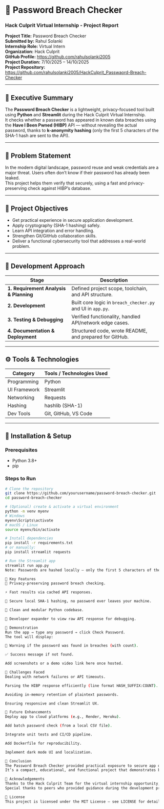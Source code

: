 # 🔐 Password Breach Checker

### **Hack Culprit Virtual Internship - Project Report**

**Project Title:** Password Breach Checker  
**Submitted by:** Rahul Solanki  
**Internship Role:** Virtual Intern  
**Organization:** Hack Culprit  
**GitHub Profile:** https://github.com/rahulsolanki2005                           
**Project Duration:** 7/10/2025 – 14/10/2025                                
**Project Repository:** https://github.com/rahulsolanki2005/HackCulprit_Passwaord-Breach-Checker

---

## 🧠 Executive Summary
The **Password Breach Checker** is a lightweight, privacy-focused tool built using **Python** and **Streamlit** during the Hack Culprit Virtual Internship.  
It checks whether a password has appeared in known data breaches using the **Have I Been Pwned (HIBP)** API — without revealing the actual password, thanks to **k-anonymity hashing** (only the first 5 characters of the SHA-1 hash are sent to the API).

---

## 🚨 Problem Statement
In the modern digital landscape, password reuse and weak credentials are a major threat. Users often don’t know if their password has already been leaked.  
This project helps them verify that securely, using a fast and privacy-preserving check against HIBP’s database.

---

## 🎯 Project Objectives
- Get practical experience in secure application development.  
- Apply cryptography (SHA-1 hashing) safely.  
- Learn API integration and error handling.  
- Strengthen Git/GitHub collaboration skills.  
- Deliver a functional cybersecurity tool that addresses a real-world problem.

---

## 🧩 Development Approach
| Stage | Description |
|--------|--------------|
| **1. Requirement Analysis & Planning** | Defined project scope, toolchain, and API structure. |
| **2. Development** | Built core logic in `breach_checker.py` and UI in `app.py`. |
| **3. Testing & Debugging** | Verified functionality, handled API/network edge cases. |
| **4. Documentation & Deployment** | Structured code, wrote README, and prepared for GitHub. |

---

## ⚙️ Tools & Technologies

| Category | Tools / Technologies Used |
|-----------|----------------------------|
| Programming | Python |
| UI Framework | Streamlit |
| Networking | Requests |
| Hashing | hashlib (SHA-1) |
| Dev Tools | Git, GitHub, VS Code |

---

## 🧰 Installation & Setup

### Prerequisites
- Python 3.8+
- pip

### Steps to Run
```bash
# Clone the repository
git clone https://github.com/yourusername/password-breach-checker.git
cd password-breach-checker

# (Optional) create & activate a virtual environment
python -m venv myenv
# Windows
myenv\Scripts\activate
# macOS / Linux
source myenv/bin/activate

# Install dependencies
pip install -r requirements.txt
# or manually:
pip install streamlit requests

# Run the Streamlit app
streamlit run app.py
Note: Passwords are hashed locally — only the first 5 characters of the SHA-1 hash are sent to the HIBP API (k-anonymity model).

🌟 Key Features
🔐 Privacy-preserving password breach checking.

⚡ Fast results via cached API responses.

🧠 Secure local SHA-1 hashing, no password ever leaves your machine.

🧾 Clean and modular Python codebase.

💬 Developer expander to view raw API response for debugging.

📸 Demonstration
Run the app → type any password → click Check Password.
The tool will display:

🚨 Warning if the password was found in breaches (with count).

✅ Success message if not found.

Add screenshots or a demo video link here once hosted.

🧗 Challenges Faced
Dealing with network failures or API timeouts.

Parsing the HIBP response efficiently (line format HASH_SUFFIX:COUNT).

Avoiding in-memory retention of plaintext passwords.

Ensuring responsive and clean Streamlit UX.

🚀 Future Enhancements
Deploy app to cloud platforms (e.g., Render, Heroku).

Add batch password check (from a local CSV file).

Integrate unit tests and CI/CD pipeline.

Add Dockerfile for reproducibility.

Implement dark mode UI and localization.

🏁 Conclusion
The Password Breach Checker provided practical exposure to secure app design, Python web development, and cybersecurity principles.
It’s a compact, educational, and functional project that demonstrates both privacy-first thinking and professional coding discipline.

🙏 Acknowledgements
Thanks to the Hack Culprit Team for the virtual internship opportunity, mentorship, and support.
Special thanks to peers who provided guidance during the development process.

📜 License
This project is licensed under the MIT License — see LICENSE for details.

